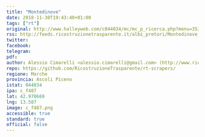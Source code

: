 ```yaml
---
title: "Montedinove"
date: 2018-11-30T19:43:40+01:00
tags: ["rt"]
original: http://www.halleyweb.com/c044034/mc/mc_p_ricerca.php?menu=353&sa=0&tipohtml=1&rrfupro=../mc/mc_p_ricerca.php&nodo=28&&x=af3481532cd95bfc2c1e6c9a1d4ae4c3&fun=353&abi=0&server=&ente=c044034&DOABKPR=23&sigla=E1&fogliaClick=root_27&fnode=27
rss: http://feeds.ricostruzionetrasparente.it/albi_pretori/Montedinove_feed.xml
twitter: 
facebook: 
telegram: 
pdf: 
author: Alessio Cimarelli <alessio.cimarelli@gmail.com> (http://www.ricostruzionetrasparente.it)
repo: https://github.com/RicostruzioneTrasparente/rt-scrapers/
regione: Marche
provincia: Ascoli Piceno
istat: 044034
ipa: c_f487
lat: 42.970669
lng: 13.587
image: c_f487.png
accessible: true
standard: true
official: false
---
```

